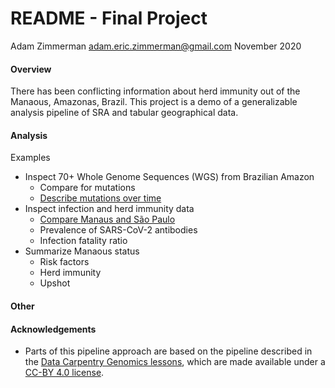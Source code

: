 # README - Final Project
Adam Zimmerman
adam.eric.zimmerman@gmail.com
November 2020

#### Overview
There has been conflicting information about herd immunity out of the Manaous, Amazonas, Brazil.
This project is a demo of a generalizable analysis pipeline of SRA and tabular geographical data.

#### Analysis
Examples
* Inspect 70+ Whole Genome Sequences (WGS) from Brazilian Amazon
  * Compare for mutations
  * [Describe mutations over time](https://www.ncbi.nlm.nih.gov/bioproject/PRJNA662684)
* Inspect infection and herd immunity data
  * [Compare Manaus and São Paulo](https://www.medrxiv.org/content/10.1101/2020.09.16.20194787v1.full.pdf)
  * Prevalence of SARS-CoV-2 antibodies
  * Infection fatality ratio
* Summarize Manaous status
  * Risk factors
  * Herd immunity
  * Upshot

#### Other

#### Acknowledgements
* Parts of this pipeline approach are based on the pipeline described in the [Data Carpentry Genomics lessons](https://datacarpentry.org/genomics-workshop/), which are made available under a [CC-BY 4.0 license](https://creativecommons.org/licenses/by/4.0/).

